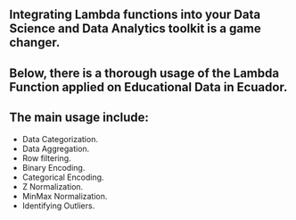 ## Integrating Lambda functions into your Data Science and Data Analytics toolkit is a game changer.
## Below, there is a thorough usage of the Lambda Function applied on Educational Data in Ecuador. 
## The main usage include: 
- Data Categorization.
- Data Aggregation.
- Row filtering.
- Binary Encoding.
- Categorical Encoding.
- Z Normalization.
- MinMax Normalization.
- Identifying Outliers.
